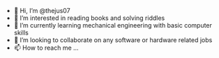 - 👋 Hi, I’m @thejus07
- 👀 I’m interested in reading books and solving riddles
- 🌱 I’m currently learning mechanical engineering with basic computer skills
- 💞️ I’m looking to collaborate on any software or hardware related jobs
- 📫 How to reach me ...

<!---
thejus07/thejus07 is a ✨ special ✨ repository because its `README.md` (this file) appears on your GitHub profile.
You can click the Preview link to take a look at your changes.
--->
